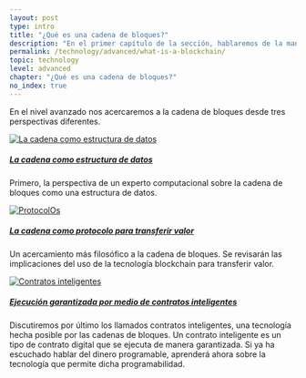 ```yaml
---
layout: post
type: intro
title: "¿Qué es una cadena de bloques?"
description: "En el primer capítulo de la sección, hablaremos de la manera en la que las cadenas de bloques almacenan transacciones y cómo hacen posible la transferencia de valor, así como de los llamados contratos inteligentes."
permalink: /technology/advanced/what-is-a-blockchain/
topic: technology
level: advanced
chapter: "¿Qué es una cadena de bloques?"
no_index: true
---
```


En el nivel avanzado nos acercaremos a la cadena de bloques desde tres perspectivas diferentes.

<div class="row mt-5">
    <div class="col-md-3">
        <a href="{{ site.baseurl }}{% post_url /technology/advanced/2021-01-02-blockchain-as-a-data-structure %}">
            <img src="{{site.baseurl}}/assets/post_files/technology/advanced/1.0-what-is-a-blockchain/data-structure.svg" alt="La cadena como estructura de datos" />
        </a>
    </div>
    <div class="col-md-9">
        <a class="font-weight-bold" href="{{ site.baseurl }}{% post_url /technology/advanced/2021-01-02-blockchain-as-a-data-structure %}"><h5 class="intro-article-title">La cadena como estructura de datos</h5></a>
        <p class="mb-1">
            Primero, la perspectiva de un experto computacional sobre la cadena de bloques como una estructura de datos.
        </p>
    </div>
</div>

<div class="row mt-5">
    <div class="col-md-3">
        <a href="{{ site.baseurl }}{% post_url /technology/advanced/2021-01-03-a-protocol-to-transfer-value %}">
            <img src="{{site.baseurl}}/assets/post_files/technology/advanced/1.0-what-is-a-blockchain/value-transfer.svg" alt="ProtocolOs" />
        </a>
    </div>
    <div class="col-md-9">
        <a class="font-weight-bold" href="{{ site.baseurl }}{% post_url /technology/advanced/2021-01-03-a-protocol-to-transfer-value %}"><h5 class="intro-article-title">La cadena como protocolo para transferir valor</h5></a>
        <p class="mb-1">
            Un acercamiento más filosófico a la cadena de bloques. Se revisarán las implicaciones del uso de la tecnología blockchain para transferir valor.
        </p>
    </div>
</div>

<div class="row mt-5">
    <div class="col-md-3">
        <a href="{{ site.baseurl }}{% post_url /technology/advanced/2021-01-04-guaranteed-execution-with-smart-contracts %}">
            <img src="{{site.baseurl}}/assets/post_files/technology/advanced/1.0-what-is-a-blockchain/smart-contracts.svg" alt="Contratos inteligentes" />
        </a>
    </div>
    <div class="col-md-9">
        <a class="font-weight-bold" href="{{ site.baseurl }}{% post_url /technology/advanced/2021-01-04-guaranteed-execution-with-smart-contracts %}"><h5 class="intro-article-title">Ejecución garantizada por medio de contratos inteligentes</h5></a>
        <p class="mb-1">
            Discutiremos por último los llamados contratos inteligentes, una tecnología hecha posible por las cadenas de bloques. Un contrato inteligente es un tipo de contrato digital que se ejecuta de manera garantizada. Si ya ha escuchado hablar del dinero programable, aprenderá ahora sobre la tecnología que permite dicha programabilidad.
        </p>
    </div>
</div>
